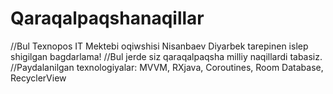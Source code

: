 # Qaraqalpaqshanaqillar
//Bul Texnopos IT Mektebi oqiwshisi Nisanbaev Diyarbek tarepinen islep shigilgan bagdarlama!
//Bul jerde siz qaraqalpaqsha milliy naqillardi tabasiz.
//Paydalanilgan texnologiyalar: MVVM, RXjava, Coroutines, Room Database, RecyclerView
